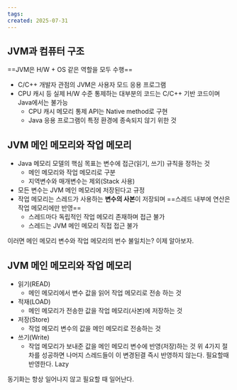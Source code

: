 ```yaml
---
tags: 
created: 2025-07-31
---
```

## JVM과 컴퓨터 구조
==JVM은 H/W + OS 같은 역할을 모두 수행==

- C/C++ 개발자 관점의 JVM은 사용자 모드 응용 프로그램
- CPU 캐시 등 실제 H/W 수준 통제하는 대부분의 코드는 C/C++ 기반 코드이며 Java에서는 불가능
	- CPU 캐시 메모리 통제 API는 Native method로 구현
	- Java 응용 프로그램이 특정 환경에 종속되지 않기 위한 것
## JVM 메인 메모리와 작업 메모리
- Java 메모리 모델의 핵심 목표는 변수에 접근(읽기, 쓰기) 규칙을 정하는 것
	- 메인 메모리와 작업 메모리로 구분
	- 지역변수와 매개변수는 제외(Stack 사용)
- 모든 변수는 JVM 메인 메모리에 저장된다고 규정
- 작업 메모리는 스레드가 사용하는 **변수의 사본**이 저장되며 ==스레드 내부에 연산은 작업 메모리에만 반영==
	- 스레드마다 독립적인 작업 메모리 존재하며 접근 불가
	- 스레드는 JVM 메인 메모리 직접 접근 불가

이러면 메인 메모리 변수와 작업 메모리의 번수 불일치는? 이제 알아보자.

## JVM 메인 메모리와 작업 메모리

- 읽기(READ) 
	- 메인 메모리에서 변수 값을 읽어 작업 메모리로 전송 하는 것
- 적재(LOAD)
	- 메인 메모리가 전송한 값을 작업 메모리(사본)에 저장하는 것
- 저장(Store)
	- 작업 메모리 변수의 값을 메인 메모리로 전송하는 것
- 쓰기(Write)
	- 작업 메모리가 보내준 값을 메인 메모리 변수에 반영(저장)하는 것
위 4가지 절차를 성공하면 나머지 스레드들이 이 변경된결 즉시 반영하지 않는다. 필요할때 반영한다. Lazy

동기화는 항상 일어나지 않고 필요할 때 일어난다.